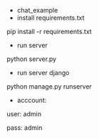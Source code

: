 - chat_example
- install requirements.txt

pip install -r requirements.txt

- run server

python server.py

- run server django

python manage.py runserver

- acccount:

user: admin

pass: admin
